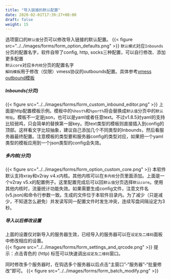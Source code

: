 ```yaml
---
title: "导入链接的默认配置"
date: 2020-02-01T17:39:27+08:00
draft: false
weight: 15
---
```


选项窗口的`默认值`分页可以修改导入链接的默认配置。
{{< figure src="../../images/forms/form_option_defaults.png" >}}
`默认模式`对应`Inbounds`分页的配置名字，软件自带了config, http, socks三种配置，可以自行修改、添加更多配置  
`默认core`对应`多内核`分页的配置名字  
`解码模板`用于修改（仅限）vmess协议的outbounds配置。具体参考[vmess outbound模板](https://raw.githubusercontent.com/vrnobody/V2RayGCon/master/V2RayGCon/Resources/Files/templates/custom/vmessDecodeTemplate.json)  

##### Inbounds(分页)
{{< figure src="../../images/forms/form_custom_inbound_editor.png" >}}
上面是http配置模板示例。模板中的`%host%`和`%port%`将会替换成`默认值`分页中的`默认地址`。模板不一定是json，也可以是yaml或者任意text。不过v1.8.5对yaml的支持比较弱鸡，只会简单的替换第一层key。而text类型的模板则直接插入到config的顶部。这样看文字比较抽象，建议自己添加几个不同类型的Inbounds，然后看服务器最终配置。注意模板的类型要和服务器config的类型对应，如果把一个yaml类型的模板应用到一个json类型的config会失效。  

##### 多内核(分页)
{{< figure src="../../images/forms/form_option_custom_core.png" >}}
本软件默认支持xray和v2ray v4.x内核。其他内核可以在`多内核`分页里面添加。上面是一个v2ray v5.x的配置例子。这里配置完成后可以回`默认值`分页选择`默认core`。使用其他内核时，流量统计功能失效。如果需要生成config文件，注意文件名(v5.json)和命令行参数一致。生成的文件位于本软件目录内。为了减少（只是减少，不知道怎么避免）并发读写同一配置文件时发生冲突，连续写盘间隔设定为3秒。  

##### 导入以后修改设置
上面的设置仅对新导入的服务器生效，已经导入的服务器可以在`设定及二维码`面板中修改相应的设置。  
{{< figure src="../../images/forms/form_settings_and_qrcode.png" >}}
提示：点击青色的 (http) 标签可以快速调出`设定及二维码`窗口。

同时修改多个服务器时，在钩选多个服务器以后点击“主窗口”-“服务器”-“批量修改”即可。 
{{< figure src="../../images/forms/form_batch_modify.png" >}}

